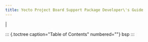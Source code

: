 ```yaml
---
title: Yocto Project Board Support Package Developer\'s Guide
---
```

|

::: {.toctree caption="Table of Contents" numbered=""}
bsp
:::
